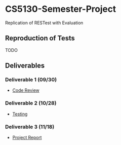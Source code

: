 # CS5130-Semester-Project
Replication of RESTest with Evaluation

## Reproduction of Tests
TODO

## Deliverables
### Deliverable 1 (09/30)
- [Code Review](CodeEvaluation/CodeReview.md)

### Deliverable 2 (10/28)
- [Testing](Testing/Report.md)

### Deliverable 3 (11/18)
 - [Project Report](ProjectReport.md)